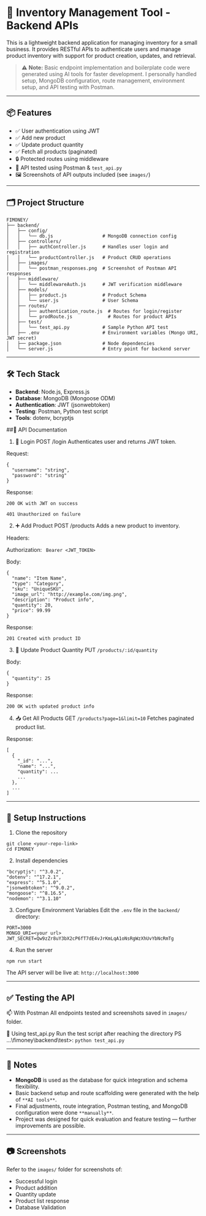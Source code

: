 # 🧮 Inventory Management Tool - Backend APIs

This is a lightweight backend application for managing inventory for a small business. It provides RESTful APIs to authenticate users and manage product inventory with support for product creation, updates, and retrieval.

> ⚠️ **Note:** Basic endpoint implementation and boilerplate code were generated using AI tools for faster development. I personally handled setup, MongoDB configuration, route management, environment setup, and API testing with Postman.

---

## 📦 Features

- ✅ User authentication using JWT
- ✅ Add new product
- ✅ Update product quantity
- ✅ Fetch all products (paginated)
- 🔒 Protected routes using middleware
- 🧪 API tested using Postman & `test_api.py`
- 🖼️ Screenshots of API outputs included (see `images/`)

---

## 🗂 Project Structure

```
FIMONEY/
├── backend/
│   ├── config/
│   │   └── db.js                  # MongoDB connection config
│   ├── controllers/
│   │   ├── authController.js      # Handles user login and registration
│   │   └── productController.js   # Product CRUD operations
│   ├── images/
│   │   └── postman_responses.png  # Screenshot of Postman API responses
│   ├── middleware/
│   │   └── middlewareAuth.js      # JWT verification middleware
│   ├── models/
│   │   ├── product.js             # Product Schema
│   │   └── user.js                # User Schema
│   ├── routes/
│   │   ├── authentication_route.js  # Routes for login/register
│   │   └── prodRoute.js             # Routes for product APIs
│   ├── test/
│   │   └── test_api.py            # Sample Python API test
│   ├── .env                       # Environment variables (Mongo URI, JWT secret)
│   ├── package.json               # Node dependencies
│   └── server.js                  # Entry point for backend server

```

---

## 🛠 Tech Stack

- **Backend**: Node.js, Express.js
- **Database**: MongoDB (Mongoose ODM)
- **Authentication**: JWT (jsonwebtoken)
- **Testing**: Postman, Python test script
- **Tools**: dotenv, bcryptjs


##📜 API Documentation
1. 🔐 Login
POST /login
Authenticates user and returns JWT token.

Request:
```
{
  "username": "string",
  "password": "string"
}
```
Response:
```
200 OK with JWT on success

401 Unauthorized on failure
```
2. ➕ Add Product
POST /products
Adds a new product to inventory.

Headers:


Authorization: ` Bearer <JWT_TOKEN>`

Body:
```
{
  "name": "Item Name",
  "type": "Category",
  "sku": "UniqueSKU",
  "image_url": "http://example.com/img.png",
  "description": "Product info",
  "quantity": 20,
  "price": 99.99
}
```
Response:
```
201 Created with product ID
```
3. 🔁 Update Product Quantity
PUT `/products/:id/quantity`

Body:
```
{
  "quantity": 25
}
```
Response:
```
200 OK with updated product info
```

4. 📥 Get All Products
GET `/products?page=1&limit=10`
Fetches paginated product list.

Response:
```
[
  {
    "_id": "...",
    "name": "...",
    "quantity": ...
    ...
  },
  ...
]
```
--- 

## 🚀 Setup Instructions
1. Clone the repository
```
git clone <your-repo-link>
cd FIMONEY
```
2. Install dependencies
```
"bcryptjs": "^3.0.2",
"dotenv": "^17.2.1",
"express": "^5.1.0",
"jsonwebtoken": "^9.0.2",
"mongoose": "^8.16.5",
"nodemon": "^3.1.10"
```
3. Configure Environment Variables
Edit the `.env` file in the `backend/` directory:
```
PORT=3000
MONGO_URI=<your url>
JWT_SECRET=Qw9zZr8uY3bX2cP6fT7dE4vJrKmLqA1oNsRgWzXhUvYbNcRmTg 
```
4. Run the server
```
npm run start
```
The API server will be live at: `http://localhost:3000`

---

## ✅ Testing the API
📫 With Postman
  All endpoints tested and screenshots saved in `images/` folder.
  
🐍 Using test_api.py
  Run the test script after reaching the directory PS ...\fimoney\backend\test>:
    ```
    python test_api.py
    ```

---


## 📌 Notes
  - **MongoDB** is used as the database for quick integration and schema flexibility.
  - Basic backend setup and route scaffolding were generated with the help of `**AI tools**`.
  - Final adjustments, route integration, Postman testing, and MongoDB configuration were done `**manually**`.
  - Project was designed for quick evaluation and feature testing — further improvements are possible.
---

## 📷 Screenshots
Refer to the `images/` folder for screenshots of:
- Successful login
- Product addition
- Quantity update
- Product list response
- Database Validation

